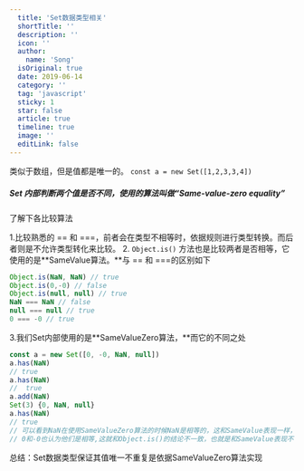 ```yaml
---
  title: 'Set数据类型相关'
  shortTitle: ''
  description: ''
  icon: ''
  author:
    name: 'Song'
  isOriginal: true
  date: 2019-06-14
  category: ''
  tag: 'javascript'
  sticky: 1
  star: false
  article: true
  timeline: true
  image: ''
  editLink: false
---
```


  类似于数组，但是值都是唯一的。
`const a = new Set([1,2,3,3,4])`
##### Set 内部判断两个值是否不同，使用的算法叫做“Same-value-zero equality” 
了解下各比较算法

1.比较熟悉的 == 和 ===，前者会在类型不相等时，依据规则进行类型转换。而后者则是不允许类型转化来比较。
2. `Object.is()` 方法也是比较两者是否相等，它使用的是**SameValue算法。**与 == 和 ===的区别如下

```javascript
Object.is(NaN, NaN) // true
Object.is(0,-0) // false
Object.is(null, null) // true
NaN === NaN // false
null === null // true
0 === -0 // true
```
3.我们Set内部使用的是**SameValueZero算法，**而它的不同之处

```javascript
const a = new Set([0, -0, NaN, null])
a.has(NaN)
// true
a.has(NaN)
//  true
a.add(NaN)
Set(3) {0, NaN, null}
a.has(NaN)
// true
// 可以看到NaN在使用SameValueZero算法的时候NaN是相等的，这和SameValue表现一样，
// 0和-0也认为他们是相等,这就和Object.is()的结论不一致，也就是和SameValue表现不一致
```

总结：Set数据类型保证其值唯一不重复是依据SameValueZero算法实现


